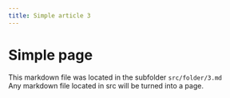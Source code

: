 ```yaml
---
title: Simple article 3
---
```


# Simple page

This markdown file was located in the subfolder `src/folder/3.md`  
Any markdown file located in src will be turned into a page.